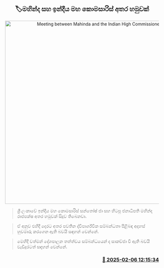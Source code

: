 <p align='center'><b><h2 align='center' title='Meeting between Mahinda and the Indian High Commissioner'>🏷මහින්ද සහ ඉන්දීය මහ කොමසාරිස් අතර හමුවක්</h2></b></p>
<p align='center'><img src='https://helakuru.sgp1.cdn.digitaloceanspaces.com/esana/images/lib/mahinda-rajapakdha-india-nn.jpg' width='600' alt='Meeting between Mahinda and the Indian High Commissioner'></p>

> ශ්‍රී ලංකාවේ ඉන්දීය මහ කොමසාරිස් සන්තෝෂ් ජා සහ හිටපු ජනාධිපති මහින්ද රාජපක්ෂ අතර හමුවක් සිදුව තිබෙනවා.

> ඒ අනුව එහිදී දෙරට අතර පවතින ද්විපාර්ශ්වික සම්බන්ධතා පිළිබඳ අදහස් හුවමාරු කරගෙන ඇති බවයි සඳහන් වෙන්නේ.

> මෙහිදී වත්මන් දේශපාලන තත්ත්වය සම්බන්ධයෙන් ද සාකච්ජා වී ඇති බවයි වැඩිදුරටත් සඳහන් වෙන්නේ.



<h3 align='right'><a href='https://www.helakuru.lk/esana/p/107224/'>📅 2025-02-06 12:15:34</a></h3>
